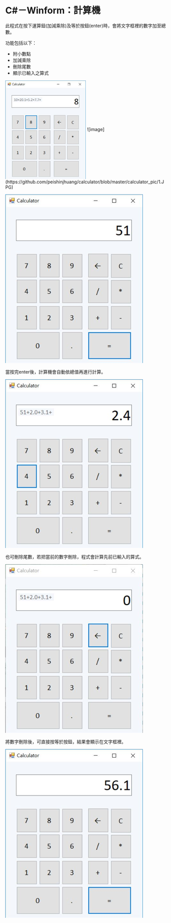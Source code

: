 
# C#－Winform：計算機
此程式在按下運算鈕(加減乘除)及等於按鈕(enter)時，會將文字框裡的數字加至總數。

功能包括以下：
*   附小數點
*   加減乘除
*   刪除尾數
*   顯示已輸入之算式

<img src="https://github.com/peishinjhuang/calculator/blob/master/calculator_pic/1.JPG" width = "50%" height = "50%" alt="圖1" align=center />
![image](https://github.com/peishinjhuang/calculator/blob/master/calculator_pic/1.JPG)

![image](https://github.com/peishinjhuang/calculator/blob/master/calculator_pic/2.JPG)

當按完enter後，計算機會自動依總值再進行計算。

![image](https://github.com/peishinjhuang/calculator/blob/master/calculator_pic/3.JPG)

也可刪除尾數，若把當前的數字刪除，程式會計算先前已輸入的算式。

![image](https://github.com/peishinjhuang/calculator/blob/master/calculator_pic/4.JPG)

將數字刪除後，可直接按等於按鈕，結果會顯示在文字框裡。

![image](https://github.com/peishinjhuang/calculator/blob/master/calculator_pic/5.JPG)
